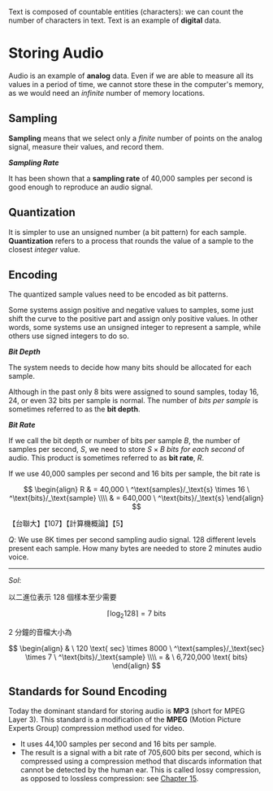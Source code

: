 Text is composed of countable entities (characters): we can count the number of characters in text. Text is an example of **digital** data.

# Storing Audio

Audio is an example of **analog** data. Even if we are able to measure all its values in a period of time, we cannot store these in the computer's memory, as we would need an *infinite* number of memory locations.

## Sampling

**Sampling** means that we select only a *finite* number of points on the analog signal, measure their values, and record them.

***Sampling Rate***

It has been shown that a **sampling rate** of 40,000 samples per second is good enough to reproduce an audio signal.

## Quantization

It is simpler to use an unsigned number (a bit pattern) for each sample. **Quantization** refers to a process that rounds the value of a sample to the closest *integer* value.

## Encoding

The quantized sample values need to be encoded as bit patterns.

<div class="alert-example">

Some systems assign positive and negative values to samples, some just shift the curve to the positive part and assign only positive values. In other words, some systems use an unsigned integer to represent a sample, while others use signed integers to do so.

</div>

***Bit Depth***

The system needs to decide how many bits should be allocated for each sample.

Although in the past only 8 bits were assigned to sound samples, today 16, 24, or even 32 bits per sample is normal. The number of *bits per sample* is sometimes referred to as the **bit depth**.

***Bit Rate***

If we call the bit depth or number of bits per sample $B$, the number of samples per second, $S$, we need to store $S \times B$ *bits for each second* of audio. This product is sometimes referred to as **bit rate**, $R$.

<div class="alert-example">

If we use 40,000 samples per second and 16 bits per sample, the bit rate is

$$
\begin{align}
R
& = 40,000 \ ^\text{samples}/_\text{s} \times 16 \ ^\text{bits}/_\text{sample} \\\\
& = 640,000 \ ^\text{bits}/_\text{s}
\end{align}
$$

</div>

<div class="alert-example">

【台聯大】【107】【計算機概論】【5】

$Q:$ We use 8K times per second sampling audio signal. 128 different levels present each sample. How many bytes are needed to store 2 minutes audio voice.

---

$Sol:$

以二進位表示 128 個樣本至少需要

$$
\lceil \log_{2}{128} \rceil = 7 \text{ bits}
$$

2 分鐘的音檔大小為

$$
\begin{align}
& \ 120 \text{ sec} \times 8000 \ ^\text{samples}/_\text{sec} \times 7 \ ^\text{bits}/_\text{sample} \\\\
= & \ 6,720,000 \text{ bits}
\end{align}
$$

</div>

## Standards for Sound Encoding

Today the dominant standard for storing audio is **MP3** (short for MPEG Layer 3). This standard is a modification of the **MPEG** (Motion Picture Experts Group) compression method used for video.

- It uses 44,100 samples per second and 16 bits per sample.
- The result is a signal with a bit rate of 705,600 bits per second, which is compressed using a compression method that discards information that cannot be detected by the human ear. This is called lossy compression, as opposed to lossless compression: see [Chapter 15][].

[Chapter 15]: /notes/computer-science/計算機概論/ch15/15-1#audio-compressionmp3
